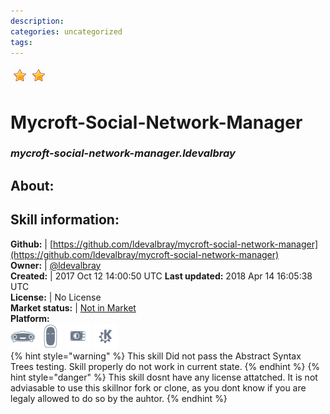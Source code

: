 ```yaml
--- 
description: 
categories: uncategorized   
tags:   
---
```


![](../.gitbook/assets/star.png)![](../.gitbook/assets/star.png)  
# Mycroft-Social-Network-Manager  
### _mycroft-social-network-manager.ldevalbray_  
## About:  


## Skill information:  
**Github:** | [https://github.com/ldevalbray/mycroft-social-network-manager](https://github.com/ldevalbray/mycroft-social-network-manager)  
**Owner:** | [@ldevalbray](https://github.com/ldevalbray)  
**Created:** | 2017 Oct 12 14:00:50 UTC  **Last updated:** 2018 Apr 14 16:05:38 UTC  
**License:** | No License  
**Market status:** | [Not in Market](https://market.mycroft.ai/skill/)  
**Platform:**  
 ![](../.gitbook/assets/mark-1-icon.png)  ![](../.gitbook/assets/mark-2-icon.png)  ![](../.gitbook/assets/picroft-icon.png)  ![](../.gitbook/assets/kde.png)   
{% hint style="warning" %}
This skill Did not pass the Abstract Syntax Trees testing. Skill properly do not work in current state.
{% endhint %}
{% hint style="danger" %}
This skill dosnt have any license attatched. It is not adviasable to use this skillnor fork or clone, as you dont know if you are legaly allowed to do so by the auhtor.
{% endhint %}
